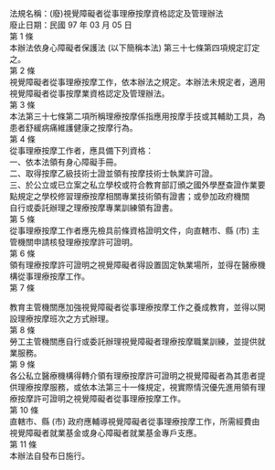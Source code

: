 法規名稱：(廢)視覺障礙者從事理療按摩資格認定及管理辦法  
廢止日期：民國 97 年 03 月 05 日  
第 1 條  
本辦法依身心障礙者保護法 (以下簡稱本法) 第三十七條第四項規定訂定  
之。  
第 2 條  
視覺障礙者從事理療按摩工作，依本辦法之規定。本辦法未規定者，適用  
視覺障礙者從事按摩業資格認定及管理辦法。  
第 3 條  
本法第三十七條第二項所稱理療按摩係指應用按摩手技或其輔助工具，為  
患者舒緩病痛維護健康之按摩行為。  
第 4 條  
從事理療按摩工作者，應具備下列資格：  
一、依本法領有身心障礙手冊。  
二、取得按摩乙級技術士證並領有按摩技術士執業許可證。  
三、於公立或已立案之私立學校或符合教育部訂頒之國外學歷查證作業要  
點規定之學校修習理療按摩相關專業技術領有證書；或參加政府機關  
自行或委託辦理之理療按摩專業訓練領有證書。  
第 5 條  
從事理療按摩工作者應先檢具前條資格證明文件，向直轄市、縣 (市) 主  
管機關申請核發理療按摩許可證明。  
第 6 條  
領有理療按摩許可證明之視覺障礙者得設置固定執業場所，並得在醫療機  
構從事理療按摩工作。  
第 7 條  


教育主管機關應加強視覺障礙者從事理療按摩工作之養成教育，並得以開  
設理療按摩班次之方式辦理。  
第 8 條  
勞工主管機關應自行或委託辦理視覺障礙者理療按摩職業訓練，並提供就  
業服務。  
第 9 條  
各公私立醫療機構得轉介領有理療按摩許可證明之視覺障礙者為其患者提  
供理療按摩服務，或依本法第三十一條規定，視實際情況優先進用領有理  
療按摩許可證明之視覺障礙者從事理療按摩工作。  
第 10 條  
直轄市、縣 (市) 政府應輔導視覺障礙者從事理療按摩工作，所需經費由  
視覺障礙者就業基金或身心障礙者就業基金專戶支應。  
第 11 條  
本辦法自發布日施行。  


